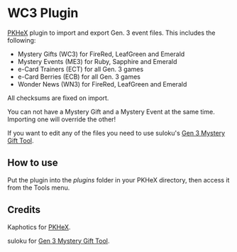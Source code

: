 # WC3 Plugin
[PKHeX](https://github.com/kwsch/PKHeX) plugin to import and export Gen. 3 event files.
This includes the following:
- Mystery Gifts (WC3) for FireRed, LeafGreen and Emerald
- Mystery Events (ME3) for Ruby, Sapphire and Emerald
- e-Card Trainers (ECT) for all Gen. 3 games
- e-Card Berries (ECB) for all Gen. 3 games
- Wonder News (WN3) for FireRed, LeafGreen and Emerald

All checksums are fixed on import.

You can not have a Mystery Gift and a Mystery Event at the same time. Importing one will override the other!

If you want to edit any of the files you need to use suloku's [Gen 3 Mystery Gift Tool](https://projectpokemon.org/home/forums/topic/39184-gen-iii-mystery-gift-tool-nintendo-events-wondercards-e-trainer-cards-and-e-berry-editor-and-more).

## How to use
Put the plugin into the *plugins* folder in your PKHeX directory, then access it from the Tools menu.

## Credits
Kaphotics for [PKHeX](https://github.com/kwsch/PKHeX).

suloku for [Gen 3 Mystery Gift Tool](https://github.com/suloku/wc-tool).